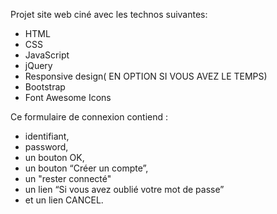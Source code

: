 Projet site web ciné avec les technos suivantes:

- HTML
- CSS
- JavaScript
- jQuery
- Responsive design( EN OPTION SI VOUS AVEZ LE TEMPS)
- Bootstrap
- Font Awesome Icons

Ce formulaire de connexion contiend :

- identifiant,
- password,
- un bouton OK,
- un bouton “Créer un compte”,
- un "rester connecté"
- un lien “Si vous avez oublié votre mot de passe”
- et un lien CANCEL.
